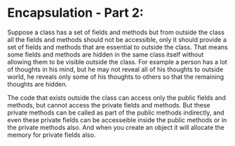# Encapsulation - Part 2:

Suppose a class has a set of fields and methods but from outside the class all the fields and methods should not be accessible, only it should provide a set of fields and methods that are essential to outside the class. That means some fields and methods are hidden in the same class itself without allowing them to be visible outside the class. For example a person has a lot of thoughts in his mind, but he may not reveal all of his thoughts to outside world, he reveals only some of his thoughts to others so that the remaining thoughts are hidden. 

The code that exists outside the class can access only the public fields and methods, but cannot access the private fields and methods. But these private methods can be called as part of the public methods indirectly, and even these private fields can be accesseible inside the public methods or in the private methods also. And when you create an object it will allocate the memory for private fields also.   
